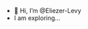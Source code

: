 - 👋 Hi, I’m @Eliezer-Levy
- I am exploring...

<!---
Eliezer-Levy/Eliezer-Levy is a ✨ special ✨ repository because its `README.md` (this file) appears on your GitHub profile.
You can click the Preview link to take a look at your changes.
--->
